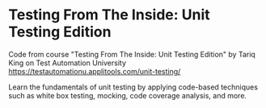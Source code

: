 # Testing From The Inside: Unit Testing Edition
Code from course "Testing From The Inside: Unit Testing Edition" by Tariq King on Test Automation University
https://testautomationu.applitools.com/unit-testing/

Learn the fundamentals of unit testing by applying code-based techniques such as white box testing, mocking, code coverage analysis, and more.
